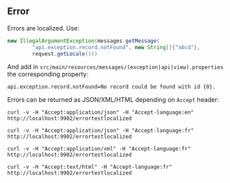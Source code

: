 ## Error

Errors are localized. Use:

```java
new IllegalArgumentException(messages.getMessage(
        "api.exception.record.notFound", new String[]{"abcd"},
        request.getLocale()))
```

And add in `src/main/resources/messages/(exception|api|view).properties` the corresponding property:

```properties
api.exception.record.notFound=No record could be found with id {0}.
```

Errors can be returned as JSON/XML/HTML depending on `Accept` header:


```shell script
curl -v -H "Accept:application/json" -H "Accept-language:en" http://localhost:9902/errortestlocalized

curl -v -H "Accept:application/json" -H "Accept-language:fr" http://localhost:9902/errortestlocalized

curl -v -H "Accept:application/xml" -H "Accept-language:fr" http://localhost:9902/errortestlocalized

curl -v -H "Accept:text/html" -H "Accept-language:fr" http://localhost:9902/errortestlocalized
```

